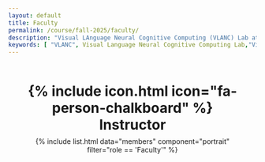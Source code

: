 ```yaml
---
layout: default
title: Faculty
permalink: /course/fall-2025/faculty/
description: "Visual LAnguage Neural Cognitive Computing (VLANC) Lab at Mahindra University integrates AI, Vision, Language, and Neural Computation for multimodal understanding, Knowledge Graphs, GNNs, and Brain-computer Interfaces. Several Courses are offered by Dr. Nidhi Goyal on Natural Language Processing (NLP), Foundation of Natural Language Processing (NLP) and Introduction to Computing (ITC) for Fall and Spring Semester.Recommended Conferences for Foundations of NLP, NLP - Fall 2025" 
keywords: [ "VLANC", Visual Language Neural Cognitive Computing Lab,"Visual Language", "Neural Cognitive Computing", "VLANC Lab", "AI Research", "Knowledge Graph", "Graph Neural Networks", "Multimodal AI", "Brain-Computer Interfaces", "Deep Generative Models", "Natural Language Processing", "Vision-Language Integration","NLP", "AI", "AI and Neuroscience lab", "Mahindra University AI lab", "Nidhi Goyal", "Dr. Nidhi Goyal","Projects","Finding","Courses","Research", "Conferences", "NLP - Fall 2025", "Recommended Conference","Publishing","Faculty","Teacher","Professor"]
---
```

<style>
.page-container {
  display: flex;
  flex-direction: column;
  justify-content: center;  /* vertical center */
  align-items: center;      /* horizontal center */
  padding: 2rem;
  box-sizing: border-box;
  text-align: center;
}


/* Reduce margin above and below headings */
h1, h2, h3, h4, h5, h6 {
  margin-top: 0.5rem;
  margin-bottom: 0.5rem;
}

/* Center the faculty portraits container */
.portrait-list {
  display: flex;
  justify-content: center;
  flex-wrap: wrap;
  max-width: 800px;
  gap: 1rem; /* Adjust gap between portraits */
}
</style>

<div class="page-container">



<h1 style="text-align: center; font-weight: bold;">{% include icon.html icon="fa-person-chalkboard" %} Instructor</h1>

<div class="portrait-list">
  {% include list.html data="members" component="portrait" filter="role == 'Faculty'" %}
</div>

</div>
